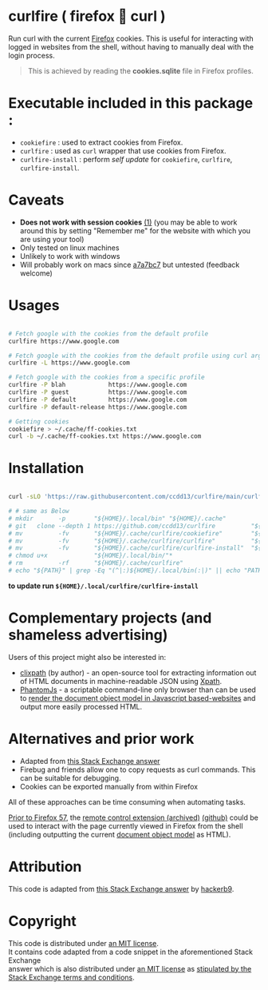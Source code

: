 # curlfire ( firefox 💖 curl )

Run curl with the current [Firefox](https://www.mozilla.org/en-US/firefox/)
cookies. This is useful for interacting with logged in websites from the shell,
without having to manually deal with the login process.

> This is achieved by reading the **cookies.sqlite** file in Firefox profiles.

# Executable included in this package :

- `cookiefire` : used to extract cookies from Firefox.
- `curlfire` : used as `curl` wrapper that use cookies from Firefox.
- `curlfire-install` : perform _self update_ for `cookiefire`, `curlfire`,
  `curlfire-install`.

# Caveats

- **Does not work with session cookies**
  [(1)](https://support.mozilla.org/en-US/questions/899388) (you may be able to
  work around this by setting "Remember me" for the website with which you are
  using your tool)
- Only tested on linux machines
- Unlikely to work with windows
- Will probably work on macs since
  [a7a7bc7](https://github.com/ccdd13/curlfire/commit/a7a7bc72b5673369f55396e7db12bff4b8675f36)
  but untested (feedback welcome)

# Usages

```bash

# Fetch google with the cookies from the default profile
curlfire https://www.google.com

# Fetch google with the cookies from the default profile using curl arg -L : follow redirect
curlfire -L https://www.google.com

# Fetch google with the cookies from a specific profile
curlfire -P blah            https://www.google.com
curlfire -P guest           https://www.google.com
curlfire -P default         https://www.google.com
curlfire -P default-release https://www.google.com

# Getting cookies
cookiefire > ~/.cache/ff-cookies.txt
curl -b ~/.cache/ff-cookies.txt https://www.google.com

```

# Installation

```bash

curl -sLO 'https://raw.githubusercontent.com/ccdd13/curlfire/main/curlfire-install' | bash -x

# # same as Below
# mkdir       -p        "${HOME}/.local/bin" "${HOME}/.cache"
# git   clone --depth 1 https://github.com/ccdd13/curlfire          "${HOME}/.cache/curlfire"
# mv          -fv       "${HOME}/.cache/curlfire/cookiefire"        "${HOME}/.local/bin/cookiefire"
# mv          -fv       "${HOME}/.cache/curlfire/curlfire"          "${HOME}/.local/bin/curlfire"
# mv          -fv       "${HOME}/.cache/curlfire/curlfire-install"  "${HOME}/.local/bin/curlfire-install"
# chmod u+x             "${HOME}/.local/bin/"*
# rm          -rf       "${HOME}/.cache/curlfire"
# echo "${PATH}" | grep -Eq "(^|:)${HOME}/.local/bin(:|)" || echo "PATH=${HOME}/.local/bin:\${PATH}" >> "${HOME}/.bashrc"

```

**to update run `${HOME}/.local/curlfire/curlfire-install`**

# Complementary projects (and shameless advertising)

Users of this project might also be interested in:

- [clixpath](https://github.com/talwrii/clixpath) (by author) - an open-source
  tool for extracting information out of HTML documents in machine-readable JSON
  using [Xpath](https://www.w3.org/TR/1999/REC-xpath-19991116/).
- [PhantomJs](http://phantomjs.org/) - a scriptable command-line only browser
  than can be used to
  [render the document object model in Javascript based-websites](https://stackoverflow.com/a/9978162)
  and output more easily processed HTML.

# Alternatives and prior work

- Adapted from
  [this Stack Exchange answer](https://superuser.com/questions/666167/how-do-i-use-firefox-cookies-with-wget)
- Firebug and friends allow one to copy requests as curl commands. This can be
  suitable for debugging.
- Cookies can be exported manually from within Firefox

All of these approaches can be time consuming when automating tasks.

[Prior to Firefox 57](https://support.mozilla.org/en-US/kb/frequently-asked-questions-firefox-addon),
the
[remote control extension (archived)](https://web.archive.org/web/20181017212317/https://addons.mozilla.org/en-US/firefox/addon/remote-control/)
[(github)](https://github.com/FF-Remote-Control/FF-Remote-Control) could be used
to interact with the page currently viewed in Firefox from the shell (including
outputting the current
[document object model](https://en.wikipedia.org/wiki/Document_Object_Model) as
HTML).

# Attribution

This code is adapted from
[this Stack Exchange answer](https://superuser.com/a/1239036/653515) by
[hackerb9](https://superuser.com/users/400780/hackerb9).

# Copyright

This code is distributed under [an MIT license](LICENSE.txt).<br/> It contains
code adapted from a code snippet in the aforementioned Stack Exchange<br/>
answer which is also distributed under [an MIT license](SNIPPET-LICENSE.txt) as
[stipulated by the Stack Exchange terms and conditions](https://meta.stackexchange.com/questions/272956/a-new-code-license-the-mit-this-time-with-attribution-required).
